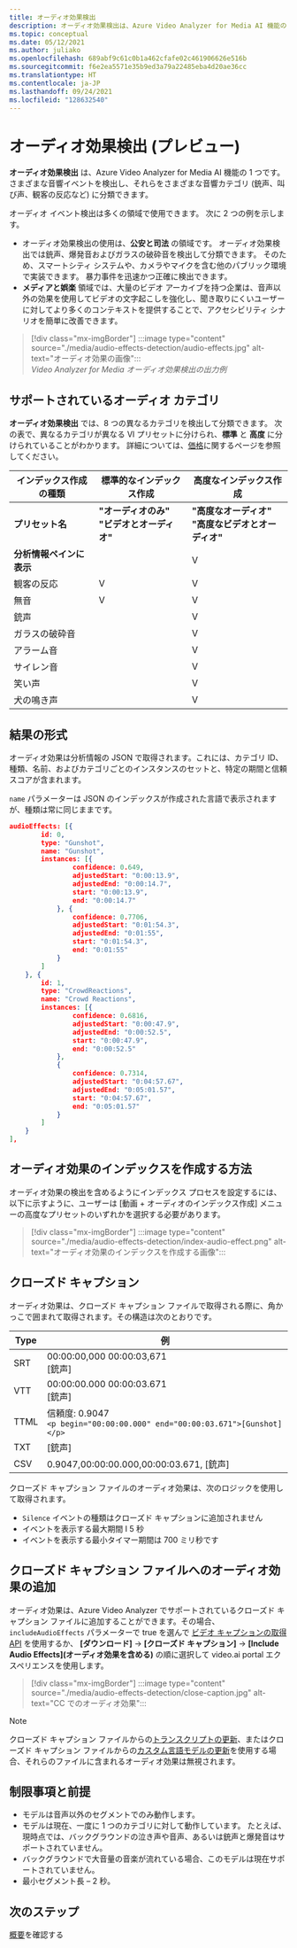 ```yaml
---
title: オーディオ効果検出
description: オーディオ効果検出は、Azure Video Analyzer for Media AI 機能の 1 つです。 さまざまな音響イベントを検出し、それらをさまざまな音響カテゴリ (銃声、叫び声、観客の反応など) に分類できます。
ms.topic: conceptual
ms.date: 05/12/2021
ms.author: juliako
ms.openlocfilehash: 689abf9c61c0b1a462cfafe02c461906626e516b
ms.sourcegitcommit: f6e2ea5571e35b9ed3a79a22485eba4d20ae36cc
ms.translationtype: HT
ms.contentlocale: ja-JP
ms.lasthandoff: 09/24/2021
ms.locfileid: "128632540"
---
```

#  <a name="audio-effects-detection-preview"></a>オーディオ効果検出 (プレビュー)

**オーディオ効果検出** は、Azure Video Analyzer for Media AI 機能の 1 つです。 さまざまな音響イベントを検出し、それらをさまざまな音響カテゴリ (銃声、叫び声、観客の反応など) に分類できます。
 
オーディオ イベント検出は多くの領域で使用できます。 次に 2 つの例を示します。

* オーディオ効果検出の使用は、**公安と司法** の領域です。 オーディオ効果検出では銃声、爆発音およびガラスの破砕音を検出して分類できます。 そのため、スマートシティ システムや、カメラやマイクを含む他のパブリック環境で実装できます。 暴力事件を迅速かつ正確に検出できます。 
* **メディアと娯楽** 領域では、大量のビデオ アーカイブを持つ企業は、音声以外の効果を使用してビデオの文字起こしを強化し、聞き取りにくいユーザーに対してより多くのコンテキストを提供することで、アクセシビリティ シナリオを簡単に改善できます。

> [!div class="mx-imgBorder"]
> :::image type="content" source="./media/audio-effects-detection/audio-effects.jpg" alt-text="オーディオ効果の画像":::
<br/>*Video Analyzer for Media オーディオ効果検出の出力例*

## <a name="supported-audio-categories"></a>サポートされているオーディオ カテゴリ  

**オーディオ効果検出** では、8 つの異なるカテゴリを検出して分類できます。 次の表で、異なるカテゴリが異なる VI プリセットに分けられ、**標準** と **高度** に分けられていることがわかります。 詳細については、[価格](https://azure.microsoft.com/pricing/details/media-services/)に関するページを参照してください。

|インデックス作成の種類 |標準的なインデックス作成| 高度なインデックス作成|
|---|---|---|
|**プリセット名** |**"オーディオのみ"** <br/>**"ビデオとオーディオ"** |**"高度なオーディオ"**<br/> **"高度なビデオとオーディオ"**|
|**分析情報ペインに表示**|| V|
|観客の反応 |V| V|
| 無音| V| V|
| 銃声 ||V |
| ガラスの破砕音 ||V|
| アラーム音|| V |
| サイレン音|| V |
| 笑い声|| V |
| 犬の鳴き声|| V|

## <a name="result-formats"></a>結果の形式

オーディオ効果は分析情報の JSON で取得されます。これには、カテゴリ ID、種類、名前、およびカテゴリごとのインスタンスのセットと、特定の期間と信頼スコアが含まれます。

`name` パラメーターは JSON のインデックスが作成された言語で表示されますが、種類は常に同じままです。

```json
audioEffects: [{
        id: 0,
        type: "Gunshot",
        name: "Gunshot",
        instances: [{
                confidence: 0.649,
                adjustedStart: "0:00:13.9",
                adjustedEnd: "0:00:14.7",
                start: "0:00:13.9",
                end: "0:00:14.7"
            }, {
                confidence: 0.7706,
                adjustedStart: "0:01:54.3",
                adjustedEnd: "0:01:55",
                start: "0:01:54.3",
                end: "0:01:55"
            }
        ]
    }, {
        id: 1,
        type: "CrowdReactions",
        name: "Crowd Reactions",
        instances: [{
                confidence: 0.6816,
                adjustedStart: "0:00:47.9",
                adjustedEnd: "0:00:52.5",
                start: "0:00:47.9",
                end: "0:00:52.5"
            },
            {
                confidence: 0.7314,
                adjustedStart: "0:04:57.67",
                adjustedEnd: "0:05:01.57",
                start: "0:04:57.67",
                end: "0:05:01.57"
            }
        ]
    }
],
```

## <a name="how-to-index-audio-effects"></a>オーディオ効果のインデックスを作成する方法

オーディオ効果の検出を含めるようにインデックス プロセスを設定するには、以下に示すように、ユーザーは [動画 + オーディオのインデックス作成] メニューの高度なプリセットのいずれかを選択する必要があります。

> [!div class="mx-imgBorder"]
> :::image type="content" source="./media/audio-effects-detection/index-audio-effect.png" alt-text="オーディオ効果のインデックスを作成する画像":::

## <a name="closed-caption"></a>クローズド キャプション

オーディオ効果は、クローズド キャプション ファイルで取得される際に、角かっこで囲まれて取得されます。その構造は次のとおりです。

|Type| 例|
|---|---|
|SRT |00:00:00,000  00:00:03,671<br/>[銃声]|
|VTT |00:00:00.000  00:00:03.671<br/>[銃声]|
|TTML|信頼度: 0.9047 <br/> `<p begin="00:00:00.000" end="00:00:03.671">[Gunshot]</p>`|
|TXT |[銃声]|
|CSV |0.9047,00:00:00.000,00:00:03.671, [銃声]|

クローズド キャプション ファイルのオーディオ効果は、次のロジックを使用して取得されます。

* `Silence` イベントの種類はクローズド キャプションに追加されません
* イベントを表示する最大期間 I 5 秒
* イベントを表示する最小タイマー期間は 700 ミリ秒です

## <a name="adding-audio-effects-in-closed-caption-files"></a>クローズド キャプション ファイルへのオーディオ効果の追加

オーディオ効果は、Azure Video Analyzer でサポートされているクローズド キャプション ファイルに追加することができます。その場合、`includeAudioEffects` パラメーターで true を選んで [ビデオ キャプションの取得 API](https://api-portal.videoindexer.ai/api-details#api=Operations&operation=Get-Video-Captions) を使用するか、 **[ダウンロード]**  ->  **[クローズド キャプション]**  ->  **[Include Audio Effects]\(オーディオ効果を含める\)** の順に選択して video.ai portal エクスペリエンスを使用します。

> [!div class="mx-imgBorder"]
> :::image type="content" source="./media/audio-effects-detection/close-caption.jpg" alt-text="CC でのオーディオ効果":::

> [!NOTE]
> クローズド キャプション ファイルからの[トランスクリプトの更新](https://api-portal.videoindexer.ai/api-details#api=Operations&operation=Update-Video-Transcript)、またはクローズド キャプション ファイルからの[カスタム言語モデルの更新](https://api-portal.videoindexer.ai/api-details#api=Operations&operation=Update-Language-Model)を使用する場合、それらのファイルに含まれるオーディオ効果は無視されます。

## <a name="limitations-and-assumptions"></a>制限事項と前提

* モデルは音声以外のセグメントでのみ動作します。
* モデルは現在、一度に 1 つのカテゴリに対して動作しています。 たとえば、現時点では、バックグラウンドの泣き声や音声、あるいは銃声と爆発音はサポートされていません。
* バックグラウンドで大音量の音楽が流れている場合、このモデルは現在サポートされていません。
* 最小セグメント長 – 2 秒。

## <a name="next-steps"></a>次のステップ

[概要](video-indexer-overview.md)を確認する
